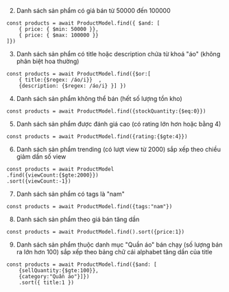 2. Danh sách sản phẩm có giá bán từ 50000 đến 100000

```
const products = await ProductModel.find({ $and: [
    { price: { $min: 50000 }},
    { price: { $max: 100000 }}
]})
```

3. Danh sách sản phẩm có title hoặc description chứa từ khoá "áo" (không phân biệt hoa thường)

```
const products = await ProductModel.find({$or:[
    { title:{$regex: /áo/i}}  ,
    {description: {$regex: /áo/i} }] })
```

4. Danh sách sản phẩm không thể bán (hết số lượng tồn kho)

```
const products = await ProductModel.find({stockQuantity:{$eq:0}})
```

5. Danh sách sản phẩm được đánh giá cao (có rating lớn hơn hoặc bằng 4)

```
const products = await ProductModel.find({rating:{$gte:4}})
```

6. Danh sách sản phẩm trending (có lượt view từ 2000) sắp xếp theo chiều giảm dần số view

```
const products = await ProductModel
.find({viewCount:{$gte:2000}})
.sort({viewCount:-1})
```

7. Danh sách sản phẩm có tags là "nam"

```
const products = await ProductModel.find({tags:"nam"})
```

8. Danh sách sản phẩm theo giá bán tăng dần

```
const products = await ProductModel.find().sort({price:1})
```

9. Danh sách sản phẩm thuộc danh mục "Quần áo" bán chạy (số lượng bán ra lớn hơn 100) sắp xếp theo bảng chữ cái alphabet tăng dần của title

```
const products = await ProductModel.find({$and: [
    {sellQuantity:{$gte:100}},
    {category:"Quần áo"}]})
    .sort({ title:1 })
```
